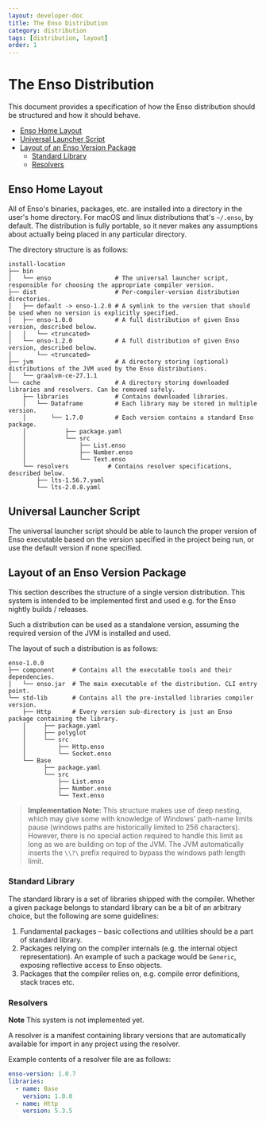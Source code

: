 ```yaml
---
layout: developer-doc
title: The Enso Distribution
category: distribution
tags: [distribution, layout]
order: 1
---
```


# The Enso Distribution
This document provides a specification of how the Enso distribution should
be structured and how it should behave.

<!-- MarkdownTOC levels="2,3" autolink="true" -->

- [Enso Home Layout](#enso-home-layout)
- [Universal Launcher Script](#universal-launcher-script)
- [Layout of an Enso Version Package](#layout-of-an-enso-version-package)
  - [Standard Library](#standard-library)
  - [Resolvers](#resolvers)

<!-- /MarkdownTOC -->

## Enso Home Layout
All of Enso's binaries, packages, etc. are installed into a directory in
the user's home directory. For macOS and linux distributions that's `~/.enso`,
by default. The distribution is fully portable, so it never makes any
assumptions about actually being placed in any particular directory.

The directory structure is as follows:

```
install-location
├── bin
│   └── enso                  # The universal launcher script, responsible for choosing the appropriate compiler version.
├── dist                      # Per-compiler-version distribution directories.
│   ├── default -> enso-1.2.0 # A symlink to the version that should be used when no version is explicitly specified.
│   ├── enso-1.0.0            # A full distribution of given Enso version, described below.
│   │   └── <truncated>
│   └── enso-1.2.0            # A full distribution of given Enso version, described below.
│       └── <truncated>
├── jvm                       # A directory storing (optional) distributions of the JVM used by the Enso distributions.
│   └── graalvm-ce-27.1.1
└── cache                     # A directory storing downloaded libraries and resolvers. Can be removed safely.
    ├── libraries             # Contains downloaded libraries.
    │   └── Dataframe         # Each library may be stored in multiple version.
    │       └── 1.7.0         # Each version contains a standard Enso package.
    │           ├── package.yaml
    │           └── src
    │               ├── List.enso
    │               ├── Number.enso
    │               └── Text.enso
    └── resolvers           # Contains resolver specifications, described below.
        ├── lts-1.56.7.yaml
        └── lts-2.0.8.yaml
```

## Universal Launcher Script
The universal launcher script should be able to launch the proper version of
Enso executable based on the version specified in the project being run,
or use the default version if none specified.

## Layout of an Enso Version Package
This section describes the structure of a single version distribution. This
system is intended to be implemented first and used e.g. for the Enso nightly
builds / releases.

Such a distribution can be used as a standalone version, assuming the required
version of the JVM is installed and used.

The layout of such a distribution is as follows:

```
enso-1.0.0
├── component     # Contains all the executable tools and their dependencies.
│   └── enso.jar  # The main executable of the distribution. CLI entry point.
└── std-lib       # Contains all the pre-installed libraries compiler version.
    ├── Http      # Every version sub-directory is just an Enso package containing the library.
    │     ├── package.yaml
    │     ├── polyglot
    │     └── src
    │         ├── Http.enso
    │         └── Socket.enso
    └── Base
          ├── package.yaml
          └── src
              ├── List.enso
              ├── Number.enso
              └── Text.enso
```

> **Implementation Note:**
> This structure makes use of deep nesting, which may give some with knowledge
> of Windows' path-name limits pause (windows paths are historically limited to
> 256 characters). However, there is no special action required to handle this
> limit as long as we are building on top of the JVM. The JVM automatically
> inserts the `\\?\` prefix required to bypass the windows path length limit.

### Standard Library
The standard library is a set of libraries shipped with the compiler.
Whether a given package belongs to standard library can be a bit of an
arbitrary choice, but the following are some guidelines:
1. Fundamental packages – basic collections and utilities should be a part
   of standard library.
2. Packages relying on the compiler internals (e.g. the internal object
   representation). An example of such a package would be `Generic`, exposing
   reflective access to Enso objects.
3. Packages that the compiler relies on, e.g. compile error definitions, stack
   traces etc.

### Resolvers
**Note** This system is not implemented yet.

A resolver is a manifest containing library versions that are automatically
available for import in any project using the resolver.

Example contents of a resolver file are as follows:

```yaml
enso-version: 1.0.7
libraries:
  - name: Base
    version: 1.0.0
  - name: Http
    version: 5.3.5
```
